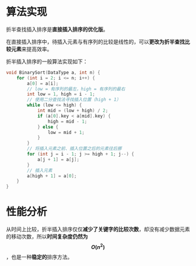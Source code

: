 # 算法实现

折半查找插入排序是**直接插入排序的优化版**。

在直接插入排序中，待插入元素与有序列的比较是线性的，可以**更改为折半查找比较元素**来提高效率。

折半插入排序的一般算法实现如下：

```c
void BinarySort(DataType a, int n) {
    for (int i = 2; i <= n; i++) {
        a[0] = a[i];
        // low = 有序列的最左，high = 有序列的最右
        int low = 1, high = i - 1;
        // 使用二分查找法寻找插入位置（high + 1）
        while (low <= high) {
            int mid = (low + high) / 2;
            if (a[0].key < a[mid].key) {
                high = mid - 1;
            } else {
                low = mid + 1;
            }
        }
        // 将插入元素之前、插入位置之后的元素往后挪
        for (int j = i - 1; j >= high + 1; j--) {
            a[j + 1] = a[j];
        }
        // 插入元素
        a[high + 1] = a[0];
    }
}
```

# 性能分析

从时间上比较，折半插入排序仅仅**减少了关键字的比较次数**，却没有减少数据元素的移动次数，所以**时间复杂度仍然为 $$O(n^2)$$**，也是一种**稳定的**排序方法。